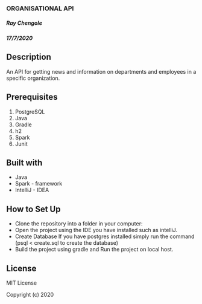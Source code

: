### ORGANISATIONAL API
##### Ray Chengole
##### 17/7/2020

## Description
An API for getting news and information on departments and employees in a specific organization.

## Prerequisites

1. PostgreSQL
2. Java
3. Gradle
4. h2
5. Spark
6. Junit


## Built with

* Java
* Spark - framework
* IntelliJ - IDEA

## How to Set Up

+ Clone the repository into a folder in your computer:
+ Open the project using the IDE you have installed such as intelliJ.
+ Create Database
If you have postgres installed simply run the command (psql < create.sql to create the database)
+ Build the project using gradle and Run the project on local host.

## License

MIT License

Copyright (c) 2020